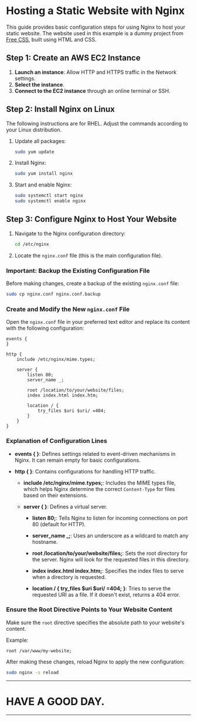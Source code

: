 # Hosting a Static Website with Nginx

This guide provides basic configuration steps for using Nginx to host your static website. The website used in this example is a dummy project from [Free CSS](https://www.free-css.com/), built using HTML and CSS.

## Step 1: Create an AWS EC2 Instance

1. **Launch an instance**: Allow HTTP and HTTPS traffic in the Network settings.
2. **Select the instance**.
3. **Connect to the EC2 instance** through an online terminal or SSH.

## Step 2: Install Nginx on Linux

The following instructions are for RHEL. Adjust the commands according to your Linux distribution.

1. Update all packages:
   ```sh
   sudo yum update
   ```

2. Install Nginx:
   ```sh
   sudo yum install nginx
   ```

3. Start and enable Nginx:
   ```sh
   sudo systemctl start nginx
   sudo systemctl enable nginx
   ```

## Step 3: Configure Nginx to Host Your Website

1. Navigate to the Nginx configuration directory:
   ```sh
   cd /etc/nginx
   ```

2. Locate the `nginx.conf` file (this is the main configuration file).

### Important: Backup the Existing Configuration File

Before making changes, create a backup of the existing `nginx.conf` file:
```sh
sudo cp nginx.conf nginx.conf.backup
```

### Create and Modify the New `nginx.conf` File

Open the `nginx.conf` file in your preferred text editor and replace its content with the following configuration:

```nginx
events {
}

http {
    include /etc/nginx/mime.types;

    server {
        listen 80;
        server_name _;

        root /location/to/your/website/files;
        index index.html index.htm;

        location / {
            try_files $uri $uri/ =404;
        }
    }
}
```

### Explanation of Configuration Lines

- **events { }**: Defines settings related to event-driven mechanisms in Nginx. It can remain empty for basic configurations.
  
- **http { }**: Contains configurations for handling HTTP traffic.
  
  - **include /etc/nginx/mime.types;**: Includes the MIME types file, which helps Nginx determine the correct `Content-Type` for files based on their extensions.
  
  - **server { }**: Defines a virtual server.
    
    - **listen 80;**: Tells Nginx to listen for incoming connections on port 80 (default for HTTP).
    
    - **server_name _;**: Uses an underscore as a wildcard to match any hostname.
    
    - **root /location/to/your/website/files;**: Sets the root directory for the server. Nginx will look for the requested files in this directory.
    
    - **index index.html index.htm;**: Specifies the index files to serve when a directory is requested.

    - **location / { try_files $uri $uri/ =404; }**: Tries to serve the requested URI as a file. If it doesn't exist, returns a 404 error.

### Ensure the Root Directive Points to Your Website Content

Make sure the `root` directive specifies the absolute path to your website's content.

Example:
```nginx
root /var/www/my-website;
```

After making these changes, reload Nginx to apply the new configuration:
```sh
sudo nginx -s reload
```

---

# HAVE A GOOD DAY.

---
